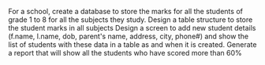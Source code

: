 For a school, create a database to store the marks for all the students of grade 1 to 8 for all the subjects they study.
Design a table structure to store the student marks in all subjects
Design a screen to add new student details (f.name, l.name, dob, parent's name, address, city, phone#) and show the list of students with these data in a table as and when it is created.
Generate a report that will show all the students who have scored more than 60%
